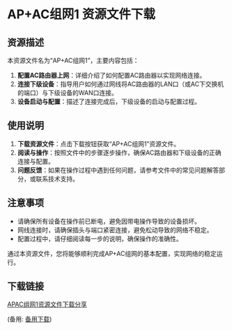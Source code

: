 # AP+AC组网1 资源文件下载

## 资源描述

本资源文件名为“AP+AC组网1”，主要内容包括：

1. **配置AC路由器上网**：详细介绍了如何配置AC路由器以实现网络连接。
2. **连接下级设备**：指导用户如何通过网线将AC路由器的LAN口（或AC下交换机的端口）与下级设备的WAN口连接。
3. **设备启动与配置**：描述了连接完成后，下级设备的启动与配置过程。

## 使用说明

1. **下载资源文件**：点击下载按钮获取“AP+AC组网1”资源文件。
2. **阅读与操作**：按照文件中的步骤逐步操作，确保AC路由器和下级设备的正确连接与配置。
3. **问题反馈**：如果在操作过程中遇到任何问题，请参考文件中的常见问题解答部分，或联系技术支持。

## 注意事项

- 请确保所有设备在操作前已断电，避免因带电操作导致的设备损坏。
- 网线连接时，请确保插头与端口紧密连接，避免松动导致的网络不稳定。
- 配置过程中，请仔细阅读每一步的说明，确保操作的准确性。

通过本资源文件，您将能够顺利完成AP+AC组网的基本配置，实现网络的稳定运行。

## 下载链接
[APAC组网1资源文件下载分享](https://pan.quark.cn/s/b383b55df564) 

(备用: [备用下载](https://pan.baidu.com/s/1u4PWIXmIoBl86PEmLDNC1g?pwd=1234))
